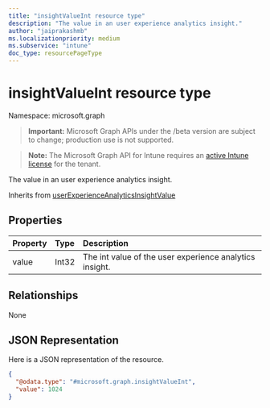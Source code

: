 ```yaml
---
title: "insightValueInt resource type"
description: "The value in an user experience analytics insight."
author: "jaiprakashmb"
ms.localizationpriority: medium
ms.subservice: "intune"
doc_type: resourcePageType
---
```


# insightValueInt resource type

Namespace: microsoft.graph
> **Important:** Microsoft Graph APIs under the /beta version are subject to change; production use is not supported.

> **Note:** The Microsoft Graph API for Intune requires an [active Intune license](https://go.microsoft.com/fwlink/?linkid=839381) for the tenant.


The value in an user experience analytics insight.


Inherits from [userExperienceAnalyticsInsightValue](../resources/intune-devices-userexperienceanalyticsinsightvalue.md)

## Properties
|Property|Type|Description|
|:---|:---|:---|
|value|Int32|The int value of the user experience analytics insight.|

## Relationships
None

## JSON Representation
Here is a JSON representation of the resource.
<!-- {
  "blockType": "resource",
  "@odata.type": "microsoft.graph.insightValueInt"
}
-->
``` json
{
  "@odata.type": "#microsoft.graph.insightValueInt",
  "value": 1024
}
```
